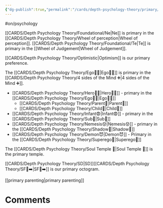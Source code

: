 ```yaml
---
{"dg-publish":true,"permalink":"/cards/depth-psychology-theory/primary/","created":"2023-04-07T19:01:04.580+02:00","updated":"2023-04-28T11:28:47.488+02:00"}
---
```


#on/psychology 

[[CARDS/Depth Psychology Theory/Foundational/Ne\|Ne]] is primary in the [[CARDS/Depth Psychology Theory/Wheel of perception\|Wheel of perception]].
[[CARDS/Depth Psychology Theory/Foundational/Te\|Te]] is primary in the [[Wheel of Judgement\|Wheel of Judgement]]. 

[[CARDS/Depth Psychology Theory/Optimistic\|Optimism]] is our primary preference. 

The [[CARDS/Depth Psychology Theory/Ego🙋‍♂️\|Ego🙋‍♂️]] is primary in the [[CARDS/Depth Psychology Theory/4 sides of the Mind ➕\|4 sides of the Mind ➕]]. 

- [[CARDS/Depth Psychology Theory/Hero🦸‍♂️\|Hero🦸‍♂️]] - primary in the [[CARDS/Depth Psychology Theory/Ego🙋‍♂️\|Ego🙋‍♂️]]
	- [[CARDS/Depth Psychology Theory/Parent🤨\|Parent🤨]]
	- [[CARDS/Depth Psychology Theory/Child👼\|Child👼]]
- [[CARDS/Depth Psychology Theory/Infant😨\|Infant😨]] - primary in the [[CARDS/Depth Psychology Theory/Sub🤸\|Sub🤸]]
- [[CARDS/Depth Psychology Theory/Nemesis😟\|Nemesis😟]] - primary in the [[CARDS/Depth Psychology Theory/Shadow👤\|Shadow👤]]
- [[CARDS/Depth Psychology Theory/Demon😈\|Demon😈]] - Primary in the [[CARDS/Depth Psychology Theory/Superego👹\|Superego👹]]

The [[CARDS/Depth Psychology Theory/Soul Temple 👥\|Soul Temple 👥]] is the primary temple.

[[CARDS/Depth Psychology Theory/SD\|SD]][[CARDS/Depth Psychology Theory/SF🤸➡️\|SF🤸➡️]] is our primary octogram. 

[[primary parenting\|primary parenting]]

# Comments 
<script src="https://utteranc.es/client.js"
        repo="Heart4sides/Comment_Section"
        issue-term="pathname"
        theme="gruvbox-dark"
        crossorigin="anonymous"
        async>
</script>